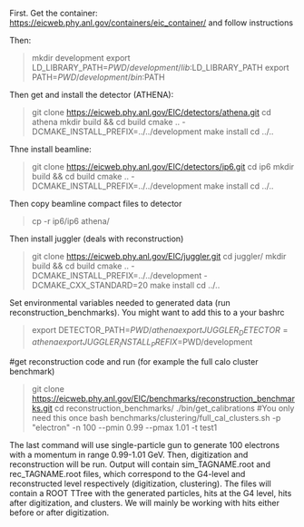 First. Get the container: https://eicweb.phy.anl.gov/containers/eic_container/
and follow instructions

Then: 

> mkdir development
> export LD_LIBRARY_PATH=$PWD/development/lib:$LD_LIBRARY_PATH
> export PATH=$PWD/development/bin:$PATH

Then get and install the detector (ATHENA):

> git clone https://eicweb.phy.anl.gov/EIC/detectors/athena.git
> cd athena
> mkdir build && cd build
> cmake .. -DCMAKE_INSTALL_PREFIX=../../development
> make install
> cd ../..

Thne install beamline: 

> git clone https://eicweb.phy.anl.gov/EIC/detectors/ip6.git
> cd ip6
> mkdir build && cd build
> cmake .. -DCMAKE_INSTALL_PREFIX=../../development
> make install
> cd ../..

Then copy beamline compact files to detector
> cp -r ip6/ip6 athena/

Then install juggler (deals with reconstruction)

> git clone https://eicweb.phy.anl.gov/EIC/juggler.git
> cd juggler/
> mkdir build && cd build
> cmake .. -DCMAKE_INSTALL_PREFIX=../../development -DCMAKE_CXX_STANDARD=20
> make install
> cd ../..

Set environmental variables needed to generated data (run reconstruction_benchmarks). You might want to add this to a your bashrc
 
> export DETECTOR_PATH=$PWD/athena
> export JUGGLER_DETECTOR=athena
> export JUGGLER_INSTALL_PREFIX=$PWD/development

#get reconstruction code and run (for example the full calo cluster benchmark)
> git clone https://eicweb.phy.anl.gov/EIC/benchmarks/reconstruction_benchmarks.git
> cd reconstruction_benchmarks/
> ./bin/get_calibrations                                      #You only need this once
> bash benchmarks/clustering/full_cal_clusters.sh -p "electron" -n 100 --pmin 0.99 --pmax 1.01 -t test1

The last command will use single-particle gun to generate 100 electrons with a momentum in range 0.99-1.01 GeV. 
Then, digitization and reconstruction will be run. 
Output will contain sim_TAGNAME.root and rec_TAGNAME.root files, which correspond to the G4-level and reconstructed level respectively (digitization, clustering). 
The files will contain a ROOT TTree with the generated particles, hits at the G4 level, hits after digitization, and clusters. 
We will mainly be working with hits either before or after digitization.


